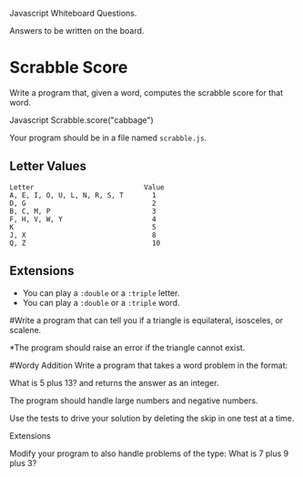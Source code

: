 Javascript Whiteboard Questions.


Answers to be written on the board.

# Scrabble Score

Write a program that, given a word, computes the scrabble score for that word.

Javascript
Scrabble.score("cabbage")


Your program should be in a file named `scrabble.js`.

## Letter Values

```plain
Letter                           Value
A, E, I, O, U, L, N, R, S, T       1
D, G                               2
B, C, M, P                         3
F, H, V, W, Y                      4
K                                  5
J, X                               8
Q, Z                               10
```

## Extensions

* You can play a `:double` or a `:triple` letter.
* You can play a `:double` or a `:triple` word.


#Write a program that can tell you if a triangle is equilateral, isosceles, or scalene.

*The program should raise an error if the triangle cannot exist.


#Wordy Addition
Write a program that takes a word problem in the format:

What is 5 plus 13?
and returns the answer as an integer.

The program should handle large numbers and negative numbers.

Use the tests to drive your solution by deleting the skip in one test at a time.

Extensions

Modify your program to also handle problems of the type:
What is 7 plus 9 plus 3?


